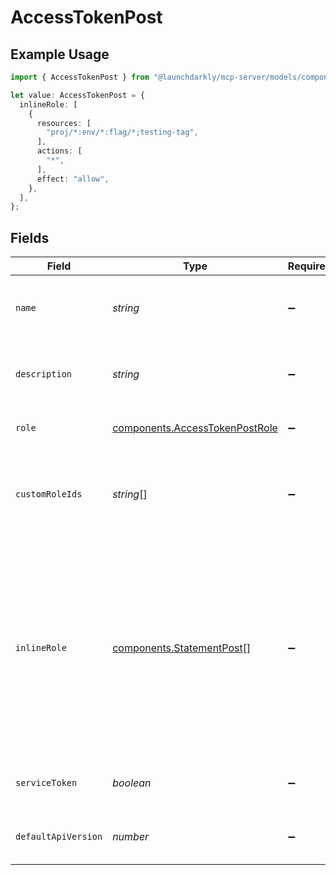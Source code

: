 # AccessTokenPost

## Example Usage

```typescript
import { AccessTokenPost } from "@launchdarkly/mcp-server/models/components";

let value: AccessTokenPost = {
  inlineRole: [
    {
      resources: [
        "proj/*:env/*:flag/*;testing-tag",
      ],
      actions: [
        "*",
      ],
      effect: "allow",
    },
  ],
};
```

## Fields

| Field                                                                                                                                                        | Type                                                                                                                                                         | Required                                                                                                                                                     | Description                                                                                                                                                  |
| ------------------------------------------------------------------------------------------------------------------------------------------------------------ | ------------------------------------------------------------------------------------------------------------------------------------------------------------ | ------------------------------------------------------------------------------------------------------------------------------------------------------------ | ------------------------------------------------------------------------------------------------------------------------------------------------------------ |
| `name`                                                                                                                                                       | *string*                                                                                                                                                     | :heavy_minus_sign:                                                                                                                                           | A human-friendly name for the access token                                                                                                                   |
| `description`                                                                                                                                                | *string*                                                                                                                                                     | :heavy_minus_sign:                                                                                                                                           | A description for the access token                                                                                                                           |
| `role`                                                                                                                                                       | [components.AccessTokenPostRole](../../models/components/accesstokenpostrole.md)                                                                             | :heavy_minus_sign:                                                                                                                                           | Built-in role for the token                                                                                                                                  |
| `customRoleIds`                                                                                                                                              | *string*[]                                                                                                                                                   | :heavy_minus_sign:                                                                                                                                           | A list of custom role IDs to use as access limits for the access token                                                                                       |
| `inlineRole`                                                                                                                                                 | [components.StatementPost](../../models/components/statementpost.md)[]                                                                                       | :heavy_minus_sign:                                                                                                                                           | A JSON array of statements represented as JSON objects with three attributes: effect, resources, actions. May be used in place of a built-in or custom role. |
| `serviceToken`                                                                                                                                               | *boolean*                                                                                                                                                    | :heavy_minus_sign:                                                                                                                                           | Whether the token is a service token                                                                                                                         |
| `defaultApiVersion`                                                                                                                                          | *number*                                                                                                                                                     | :heavy_minus_sign:                                                                                                                                           | The default API version for this token                                                                                                                       |